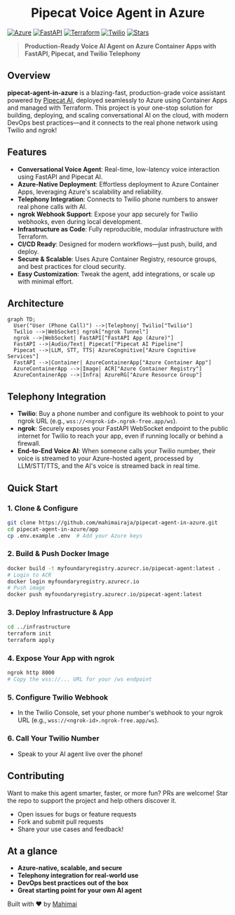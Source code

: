 <h1 align="center">
Pipecat Voice Agent in Azure
</h1>

[![Azure](https://img.shields.io/badge/Azure-Container%20App-blue?logo=microsoft-azure)](https://azure.microsoft.com/en-us/products/container-apps)
[![FastAPI](https://img.shields.io/badge/FastAPI-async%20web%20framework-green?logo=fastapi)](https://fastapi.tiangolo.com/)
[![Terraform](https://img.shields.io/badge/Terraform-IaC-purple?logo=terraform)](https://www.terraform.io/)
[![Twilio](https://img.shields.io/badge/Twilio-Voice%20Integration-red?logo=twilio)](https://www.twilio.com/)
[![Stars](https://img.shields.io/github/stars/mahimairaja/pipecat-agent-in-azure?style=social)](https://github.com/mahimairaja/pipecat-agent-in-azure/stargazers)

> **Production-Ready Voice AI Agent on Azure Container Apps with FastAPI, Pipecat, and Twilio Telephony**


## Overview

**pipecat-agent-in-azure** is a blazing-fast, production-grade voice assistant powered by [Pipecat AI](https://github.com/pipecat-ai/pipecat), deployed seamlessly to Azure using Container Apps and managed with Terraform. This project is your one-stop solution for building, deploying, and scaling conversational AI on the cloud, with modern DevOps best practices—and it connects to the real phone network using Twilio and ngrok!


## Features

- **Conversational Voice Agent**: Real-time, low-latency voice interaction using FastAPI and Pipecat AI.
- **Azure-Native Deployment**: Effortless deployment to Azure Container Apps, leveraging Azure's scalability and reliability.
- **Telephony Integration**: Connects to Twilio phone numbers to answer real phone calls with AI.
- **ngrok Webhook Support**: Expose your app securely for Twilio webhooks, even during local development.
- **Infrastructure as Code**: Fully reproducible, modular infrastructure with Terraform.
- **CI/CD Ready**: Designed for modern workflows—just push, build, and deploy.
- **Secure & Scalable**: Uses Azure Container Registry, resource groups, and best practices for cloud security.
- **Easy Customization**: Tweak the agent, add integrations, or scale up with minimal effort.


## Architecture

```mermaid
graph TD;
  User("User (Phone Call)") -->|Telephony| Twilio["Twilio"]
  Twilio -->|WebSocket| ngrok["ngrok Tunnel"]
  ngrok -->|WebSocket| FastAPI["FastAPI App (Azure)"]
  FastAPI -->|Audio/Text| Pipecat["Pipecat AI Pipeline"]
  Pipecat -->|LLM, STT, TTS| AzureCognitive["Azure Cognitive Services"]
  FastAPI -->|Container| AzureContainerApp["Azure Container App"]
  AzureContainerApp -->|Image| ACR["Azure Container Registry"]
  AzureContainerApp -->|Infra| AzureRG["Azure Resource Group"]
```



## Telephony Integration

- **Twilio**: Buy a phone number and configure its webhook to point to your ngrok URL (e.g., `wss://<ngrok-id>.ngrok-free.app/ws`).
- **ngrok**: Securely exposes your FastAPI WebSocket endpoint to the public internet for Twilio to reach your app, even if running locally or behind a firewall.
- **End-to-End Voice AI**: When someone calls your Twilio number, their voice is streamed to your Azure-hosted agent, processed by LLM/STT/TTS, and the AI's voice is streamed back in real time.


##  Quick Start

### 1. Clone & Configure
```bash
git clone https://github.com/mahimairaja/pipecat-agent-in-azure.git
cd pipecat-agent-in-azure/app
cp .env.example .env  # Add your Azure keys
```

### 2. Build & Push Docker Image
```bash
docker build -t myfoundaryregistry.azurecr.io/pipecat-agent:latest .
# Login to ACR
docker login myfoundaryregistry.azurecr.io
# Push image
docker push myfoundaryregistry.azurecr.io/pipecat-agent:latest
```

### 3. Deploy Infrastructure & App
```bash
cd ../infrastructure
terraform init
terraform apply
```

### 4. Expose Your App with ngrok
```bash
ngrok http 8000
# Copy the wss://... URL for your /ws endpoint
```

### 5. Configure Twilio Webhook
- In the Twilio Console, set your phone number's webhook to your ngrok URL (e.g., `wss://<ngrok-id>.ngrok-free.app/ws`).

### 6. Call Your Twilio Number
- Speak to your AI agent live over the phone!


## Contributing

Want to make this agent smarter, faster, or more fun? PRs are welcome! Star the repo to support the project and help others discover it.

- Open issues for bugs or feature requests
- Fork and submit pull requests
- Share your use cases and feedback!


## At a glance

- **Azure-native, scalable, and secure**
- **Telephony integration for real-world use**
- **DevOps best practices out of the box**
- **Great starting point for your own AI agent**


Built with ❤️ by [Mahimai](https://github.com/mahimairaja)